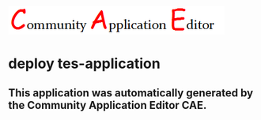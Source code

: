 ![CAE](https://github.com/CAE-Community-Application-Editor/application-108/blob/master/img/logo.png)  

deploy tes-application
===================


This application was automatically generated by the Community Application Editor CAE.  
---------------
